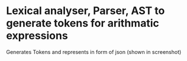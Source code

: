 # Lexical analyser, Parser, AST to generate tokens for arithmatic expressions

Generates Tokens and represents in form of json
(shown in screenshot)
